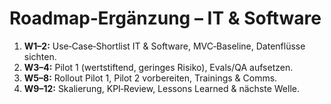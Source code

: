 # Roadmap‑Ergänzung – IT & Software
<ol>
  <li><b>W1–2:</b> Use‑Case‑Shortlist IT & Software, MVC‑Baseline, Datenflüsse sichten.</li>
  <li><b>W3–4:</b> Pilot 1 (wertstiftend, geringes Risiko), Evals/QA aufsetzen.</li>
  <li><b>W5–8:</b> Rollout Pilot 1, Pilot 2 vorbereiten, Trainings & Comms.</li>
  <li><b>W9–12:</b> Skalierung, KPI‑Review, Lessons Learned & nächste Welle.</li>
</ol>
